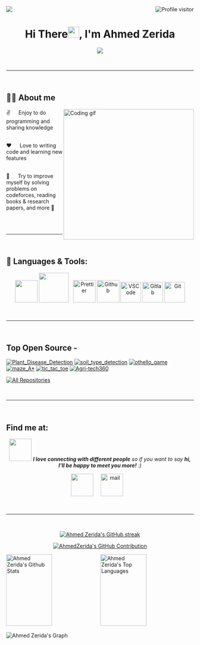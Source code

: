 <a href="https://komarev.com/ghpvc/?username=AhmedZerida">
  <img align="right" src="https://komarev.com/ghpvc/?username=AhmedZerada&label=Visitors&color=0e75b6&style=flat" alt="Profile visitor" />
</a>

<a href="https://github.com/AhmedZerida">
 <img src="https://github.githubassets.com/images/modules/site/social-cards/github-social.png" />
</a>

<h1 align="center">Hi There<img src="https://raw.githubusercontent.com/MartinHeinz/MartinHeinz/master/wave.gif" width="30px">, I'm Ahmed Zerida</h1>
<p align="center">
  <a href="https://github.com/Ratheshan03/readme-typing-svg"><img src="https://readme-typing-svg.herokuapp.com?lines=Machine+Learning;bachelor's+degree+in+AI;Aspiring+Learner&center=true&width=500&height=50"></a>
</p>

<br/>
<hr/>
<br/>

## 🙋‍♂️ About me

<p>
  <img align="right" width="350" src="https://github.com/alsiam/alsiam/blob/main/assets/programmer.gif" alt="Coding gif" />

✌️ &emsp; Enjoy to do programming and sharing knowledge <br/><br/>

❤️ &emsp; Love to writing code and learning new features<br/><br/>

🌱 &emsp; Try to improve myself by solving problems on codeforces, reading books & research papers, and more 💪<br/><br/>

</p>

<br/>
<hr/>
<br/>

## 🚀 Languages & Tools:

<p align="center"> 
 <a href="https://www.python.org" target="_blank"> <img src="https://techstack-generator.vercel.app/python-icon.svg" width="60" height="60"/></a>
 <a style="padding-right:8px;" href="https://www.mysql.com/" target="_blank"> <img src="https://techstack-generator.vercel.app/mysql-icon.svg" width="80" height="80"/></a> 
 <a href="https://prettier.io/" target="_blank"><img alt="Prettier" src="https://techstack-generator.vercel.app/prettier-icon.svg" width="60" height="60" /></a>
 <a href="https://github.com/" target="_blank"><img alt="Github" src="https://techstack-generator.vercel.app/github-icon.svg" width="60" height="60" /></a>
 <a href="https://code.visualstudio.com/" target="_blank"><img alt="VSCode" width="55" height="55" src="https://skillicons.dev/icons?i=vscode"/></a>
 <a href="https://gitlab" target="_blank"><img alt="Gitlab" width="55" height="55" src="https://skillicons.dev/icons?i=gitlab"/></a>
 <a href="https://git-scm.com/" target="_blank"><img alt="Git" width="55" height="55" src="https://skillicons.dev/icons?i=git"/></a>

</p>

<br/>
<hr/>
<br/>

## Top Open Source -

[![Plant_Disease_Detection](https://github-readme-stats.vercel.app/api/pin/?username=AhmedZerida&repo=Plant_Disease_Detection&border_color=7F3FBF&bg_color=0D1117&title_color=C9D1D9&text_color=8B949E&icon_color=7F3FBF)](https://github.com/AhmedZerida/Plant_Disease_Detection)
[![soil_type_detection](https://github-readme-stats.vercel.app/api/pin/?username=AhmedZerida&repo=soil_type_detection&border_color=7F3FBF&bg_color=0D1117&title_color=C9D1D9&text_color=8B949E&icon_color=7F3FBF)](https://github.com/AhmedZerida/soil_type_detection)
[![othello_game](https://github-readme-stats.vercel.app/api/pin/?username=AhmedZerida&repo=othello_game&border_color=7F3FBF&bg_color=0D1117&title_color=C9D1D9&text_color=8B949E&icon_color=7F3FBF)](https://github.com/AhmedZerida/othello_game)
[![maze_A*](https://github-readme-stats.vercel.app/api/pin/?username=AhmedZerida&repo=maze_A-&border_color=7F3FBF&bg_color=0D1117&title_color=C9D1D9&text_color=8B949E&icon_color=7F3FBF)](https://github.com/AhmedZerida/maze_A-)
[![tic_tac_toe](https://github-readme-stats.vercel.app/api/pin/?username=AhmedZerida&repo=tic_tac_toe&border_color=7F3FBF&bg_color=0D1117&title_color=C9D1D9&text_color=8B949E&icon_color=7F3FBF)](https://github.com/AhmedZerida/tic_tac_toe)
[![Agri-tech360](https://github-readme-stats.vercel.app/api/pin/?username=Elksass315&repo=Agri-tech360&border_color=7F3FBF&bg_color=0D1117&title_color=C9D1D9&text_color=8B949E&icon_color=7F3FBF)](https://github.com/Elksass315/Agri-tech360)

<p align="left">
  <a href="https://github.com/AhmedZerida?tab=repositories" target="_blank"><img alt="All Repositories" title="All Repositories" src="https://img.shields.io/badge/-All%20Repos-2962FF?style=for-the-badge&logo=koding&logoColor=white"/></a>
</p>

<br/>
<hr/>
<br/>

## Find me at:

<p align="center">
<img src="https://media.giphy.com/media/LnQjpWaON8nhr21vNW/giphy.gif" width="60"> <em><b>I love connecting with different people</b> so if you want to say <b>hi, I'll be happy to meet you more!</b> :)</em>
</p>
<p align="center">
 <a href = "linkedin.com/in/ahmed-zerida-507a3a213" target="_blank"><img width="60" height="60" src="https://skillicons.dev/icons?i=linkedin"/></a> &nbsp; &nbsp;
 <a href = "mailto:ahmedzerii510@gmail.com" target="_blank"><img width="60" height="60" alt="mail" src="https://skillicons.dev/icons?i=gmail"/></a> &nbsp; &nbsp;
</p>

<br/>
<hr/>
<br/>

<p align="center">
  <a href="https://github.com/AhmedZerida">
    <img src="https://github-readme-streak-stats.herokuapp.com/?user=AhmedZerida&theme=radical&border=7F3FBF&background=0D1117" alt="Ahmed Zerida's GitHub streak"/>
  </a>
</p>

<p align="center">
  <a href="https://github.com/AhmedZerida">
    <img src="http://github-profile-summary-cards.vercel.app/api/cards/profile-details?username=AhmedZerida&theme=radical" alt="AhmedZerida's GitHub Contribution"/>
  </a>
</p>

<a> 
    <a href="https://github.com/AhmedZerida"><img alt="Ahmed Zerida's Github Stats" src="https://denvercoder1-github-readme-stats.vercel.app/api?username=AhmedZerida&show_icons=true&count_private=true&theme=react&border_color=7F3FBF&bg_color=0D1117&title_color=F85D7F&icon_color=F8D866" height="192px" width="49.5%"/></a>
  <a href="https://github.com/AhmedZerida"><img alt="Ahmed Zerida's Top Languages" src="https://denvercoder1-github-readme-stats.vercel.app/api/top-langs/?username=AhmedZerida&langs_count=8&layout=compact&theme=react&border_color=7F3FBF&bg_color=0D1117&title_color=F85D7F&icon_color=F8D866" height="192px" width="49.5%"/></a>
  <br/>
</a>

![Ahmed Zerida's Graph](https://github-readme-activity-graph.vercel.app/graph?username=AhmedZerida&custom_title=AhmedZerida's%20GitHub%20Activity%20Graph&bg_color=0D1117&color=7F3FBF&line=7F3FBF&point=7F3FBF&area_color=FFFFFF&title_color=FFFFFF&area=true)
